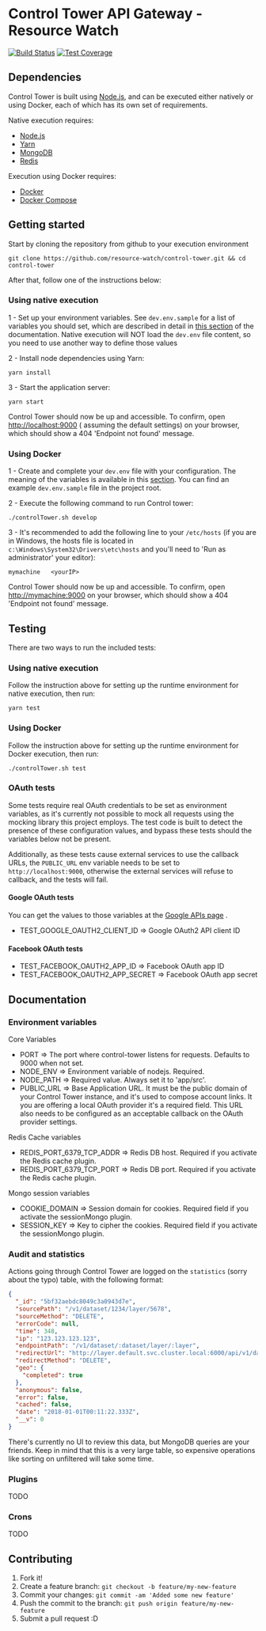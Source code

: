 # Control Tower API Gateway - Resource Watch

[![Build Status](https://travis-ci.com/resource-watch/control-tower.svg?branch=dev)](https://travis-ci.com/resource-watch/control-tower)
[![Test Coverage](https://api.codeclimate.com/v1/badges/6998e7a532fb2d138ca3/test_coverage)](https://codeclimate.com/github/resource-watch/control-tower/test_coverage)

## Dependencies

Control Tower is built using [Node.js](https://nodejs.org/en/), and can be executed either natively or using Docker,
each of which has its own set of requirements.

Native execution requires:

- [Node.js](https://nodejs.org/en/)
- [Yarn](https://yarnpkg.com/)
- [MongoDB](https://www.mongodb.com/)
- [Redis](https://redis.io/)

Execution using Docker requires:

- [Docker](https://www.docker.com/)
- [Docker Compose](https://docs.docker.com/compose/)

## Getting started

Start by cloning the repository from github to your execution environment

```
git clone https://github.com/resource-watch/control-tower.git && cd control-tower
```

After that, follow one of the instructions below:

### Using native execution

1 - Set up your environment variables. See `dev.env.sample` for a list of variables you should set, which are described
in detail in [this section](#environment-variables) of the documentation. Native execution will NOT load the `dev.env`
file content, so you need to use another way to define those values

2 - Install node dependencies using Yarn:

```
yarn install
```

3 - Start the application server:

```
yarn start
```

Control Tower should now be up and accessible. To confirm, open [http://localhost:9000](http://localhost:9000/) (
assuming the default settings) on your browser, which should show a 404 'Endpoint not found' message.

### Using Docker

1 - Create and complete your `dev.env` file with your configuration. The meaning of the variables is available in
this [section](#documentation-environment-variables). You can find an example `dev.env.sample` file in the project root.

2 - Execute the following command to run Control tower:

```
./controlTower.sh develop
```

3 - It's recommended to add the following line to your `/etc/hosts` (if you are in Windows, the hosts file is located
in `c:\Windows\System32\Drivers\etc\hosts` and you'll need to 'Run as administrator' your editor):

```
mymachine   <yourIP>
```

Control Tower should now be up and accessible. To confirm, open [http://mymachine:9000](http://mymachine:9000/) on your
browser, which should show a 404 'Endpoint not found' message.

## Testing

There are two ways to run the included tests:

### Using native execution

Follow the instruction above for setting up the runtime environment for native execution, then run:

```
yarn test
```

### Using Docker

Follow the instruction above for setting up the runtime environment for Docker execution, then run:

```
./controlTower.sh test
```

### OAuth tests

Some tests require real OAuth credentials to be set as environment variables, as it's currently not possible to mock all
requests using the mocking library this project employs. The test code is built to detect the presence of these
configuration values, and bypass these tests should the variables below not be present.

Additionally, as these tests cause external services to use the callback URLs, the `PUBLIC_URL` env variable needs to be
set to `http://localhost:9000`, otherwise the external services will refuse to callback, and the tests will fail.

#### Google OAuth tests

You can get the values to those variables at
the [Google APIs page](https://console.developers.google.com/apis/credentials?project=resource-watch&authuser=0&folder&organizationId)
.

- TEST_GOOGLE_OAUTH2_CLIENT_ID => Google OAuth2 API client ID

#### Facebook OAuth tests

- TEST_FACEBOOK_OAUTH2_APP_ID => Facebook OAuth app ID
- TEST_FACEBOOK_OAUTH2_APP_SECRET => Facebook OAuth app secret

## Documentation


### Environment variables

Core Variables

- PORT => The port where control-tower listens for requests. Defaults to 9000 when not set.
- NODE_ENV => Environment variable of nodejs. Required.
- NODE_PATH => Required value. Always set it to 'app/src'.
- PUBLIC_URL => Base Application URL. It must be the public domain of your Control Tower instance, and it's used to
  compose account links. It you are offering a local OAuth provider it's a required field. This URL also needs to be
  configured as an acceptable callback on the OAuth provider settings.

Redis Cache variables

- REDIS_PORT_6379_TCP_ADDR => Redis DB host. Required if you activate the Redis cache plugin.
- REDIS_PORT_6379_TCP_PORT => Redis DB port. Required if you activate the Redis cache plugin.

Mongo session variables

- COOKIE_DOMAIN => Session domain for cookies. Required field if you activate the sessionMongo plugin.
- SESSION_KEY => Key to cipher the cookies. Required field if you activate the sessionMongo plugin.

### Audit and statistics

Actions going through Control Tower are logged on the `statistics` (sorry about the typo) table, with the following
format:

```json
{
  "_id": "5bf32aebdc8049c3a0943d7e",
  "sourcePath": "/v1/dataset/1234/layer/5678",
  "sourceMethod": "DELETE",
  "errorCode": null,
  "time": 348,
  "ip": "123.123.123.123",
  "endpointPath": "/v1/dataset/:dataset/layer/:layer",
  "redirectUrl": "http://layer.default.svc.cluster.local:6000/api/v1/dataset/1234/layer/5678",
  "redirectMethod": "DELETE",
  "geo": {
    "completed": true
  },
  "anonymous": false,
  "error": false,
  "cached": false,
  "date": "2018-01-01T00:11:22.333Z",
  "__v": 0
}
```

There's currently no UI to review this data, but MongoDB queries are your friends. Keep in mind that this is a very
large table, so expensive operations like sorting on unfiltered will take some time.

### Plugins

TODO

### Crons

TODO

## Contributing

1. Fork it!
2. Create a feature branch: `git checkout -b feature/my-new-feature`
3. Commit your changes: `git commit -am 'Added some new feature'`
4. Push the commit to the branch: `git push origin feature/my-new-feature`
5. Submit a pull request :D
